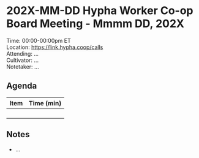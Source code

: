 # 202X-MM-DD Hypha Worker Co-op Board Meeting - Mmmm DD, 202X

Time:       00:00-00:00pm ET  
Location:   https://link.hypha.coop/calls  
Attending:  ...  
Cultivator: ...  
Notetaker:  ...  

## Agenda

| Item                                            | Time (min) |
|:------------------------------------------------|-----------:|
|                                                 |            |
|                                                 |            |
|                                                 |            |
|                                                 |            |

## Notes

- ...